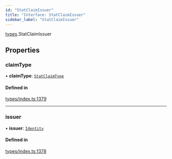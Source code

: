 ```yaml
---
id: "StatClaimIssuer"
title: "Interface: StatClaimIssuer"
sidebar_label: "StatClaimIssuer"
---
```


[types](../../../modules/Types/Types.md).StatClaimIssuer

## Properties

### claimType

• **claimType**: [`StatClaimType`](../../../modules/Types/Types.md#statclaimtype)

#### Defined in

[types/index.ts:1379](https://github.com/PolymeshAssociation/polymesh-sdk/blob/07a4c5b0/src/types/index.ts#L1379)

___

### issuer

• **issuer**: [`Identity`](../../../classes/API/Entities/Identity/Identity.md)

#### Defined in

[types/index.ts:1378](https://github.com/PolymeshAssociation/polymesh-sdk/blob/07a4c5b0/src/types/index.ts#L1378)
